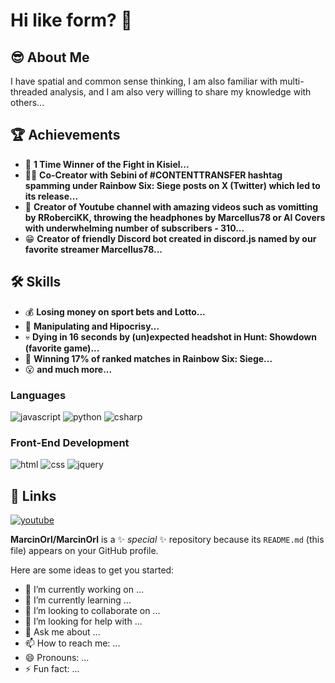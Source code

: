 # Hi like form? 👋
## 😎 About Me 
I have spatial and common sense thinking, I am also familiar with multi-threaded analysis, and I am also very willing to share my knowledge with others...

## 🏆 Achievements
- 🥊 **1 Time Winner of the Fight in Kisiel...**
- 🐱‍👤 **Co-Creator with Sebini of #CONTENTTRANSFER hashtag spamming under Rainbow Six: Siege posts on X (Twitter) which led to its release...**
- 🤮 **Creator of Youtube channel with amazing videos such as vomitting by RRoberciKK, throwing the headphones by Marcellus78 or AI Covers with underwhelming number of subscribers - 310...**
- 😁 **Creator of friendly Discord bot created in discord.js named by our favorite streamer Marcellus78...**

## 🛠️ Skills
- 💰 **Losing money on sport bets and Lotto...**
- 👺 **Manipulating and Hipocrisy...**
- 💀 **Dying in 16 seconds by (un)expected headshot in Hunt: Showdown (favorite game)...**
- 👑 **Winning 17% of ranked matches in Rainbow Six: Siege...**
- 😮 **and much more...**

### Languages
![javascript](https://img.shields.io/badge/JavaScript-323330?style=for-the-badge&logo=javascript&logoColor=F7DF1E)
![python](https://img.shields.io/badge/Python-3776AB?style=for-the-badge&logo=python&logoColor=white)
![csharp](https://img.shields.io/badge/C%23-239120?style=for-the-badge&logo=c-sharp&logoColor=white)

### Front-End Development
![html](https://img.shields.io/badge/HTML5-E34F26?style=for-the-badge&logo=html5&logoColor=white)
![css](https://img.shields.io/badge/CSS3-1572B6?style=for-the-badge&logo=css3&logoColor=white)
![jquery](https://img.shields.io/badge/jQuery-0769AD?style=for-the-badge&logo=jquery&logoColor=white)

## 💩 Links
[![youtube](https://img.shields.io/badge/YouTube-FF0000?style=for-the-badge&logo=youtube&logoColor=white)](https://youtube.com/@Martini_lx)

**MarcinOrl/MarcinOrl** is a ✨ _special_ ✨ repository because its `README.md` (this file) appears on your GitHub profile.

Here are some ideas to get you started:

- 🔭 I’m currently working on ...
- 🌱 I’m currently learning ...
- 👯 I’m looking to collaborate on ...
- 🤔 I’m looking for help with ...
- 💬 Ask me about ...
- 📫 How to reach me: ...
- 😄 Pronouns: ...
- ⚡ Fun fact: ...
